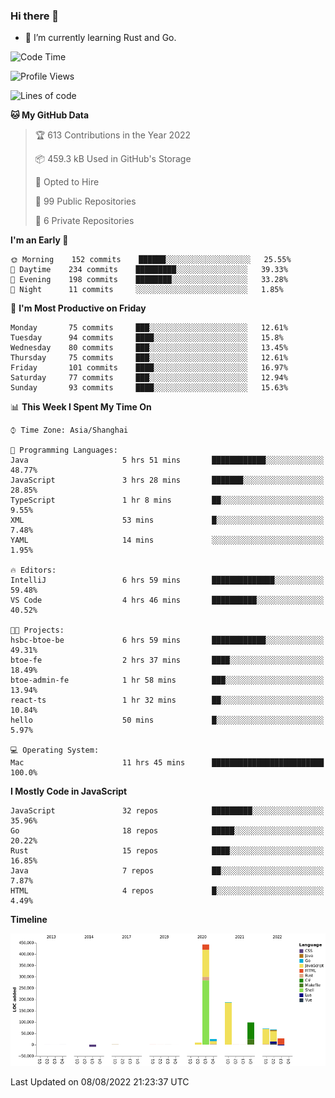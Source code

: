 ### Hi there 👋

- 🌱 I’m currently learning Rust and Go.

<!--START_SECTION:waka-->
![Code Time](http://img.shields.io/badge/Code%20Time-643%20hrs%2058%20mins-blue)

![Profile Views](http://img.shields.io/badge/Profile%20Views-0-blue)

![Lines of code](https://img.shields.io/badge/From%20Hello%20World%20I%27ve%20Written-923%20Thousand%20lines%20of%20code-blue)

**🐱 My GitHub Data** 

> 🏆 613 Contributions in the Year 2022
 > 
> 📦 459.3 kB Used in GitHub's Storage 
 > 
> 💼 Opted to Hire
 > 
> 📜 99 Public Repositories 
 > 
> 🔑 6 Private Repositories  
 > 
**I'm an Early 🐤** 

```text
🌞 Morning    152 commits    ██████░░░░░░░░░░░░░░░░░░░   25.55% 
🌆 Daytime    234 commits    █████████░░░░░░░░░░░░░░░░   39.33% 
🌃 Evening    198 commits    ████████░░░░░░░░░░░░░░░░░   33.28% 
🌙 Night      11 commits     ░░░░░░░░░░░░░░░░░░░░░░░░░   1.85%

```
📅 **I'm Most Productive on Friday** 

```text
Monday       75 commits     ███░░░░░░░░░░░░░░░░░░░░░░   12.61% 
Tuesday      94 commits     ████░░░░░░░░░░░░░░░░░░░░░   15.8% 
Wednesday    80 commits     ███░░░░░░░░░░░░░░░░░░░░░░   13.45% 
Thursday     75 commits     ███░░░░░░░░░░░░░░░░░░░░░░   12.61% 
Friday       101 commits    ████░░░░░░░░░░░░░░░░░░░░░   16.97% 
Saturday     77 commits     ███░░░░░░░░░░░░░░░░░░░░░░   12.94% 
Sunday       93 commits     ████░░░░░░░░░░░░░░░░░░░░░   15.63%

```


📊 **This Week I Spent My Time On** 

```text
⌚︎ Time Zone: Asia/Shanghai

💬 Programming Languages: 
Java                     5 hrs 51 mins       ████████████░░░░░░░░░░░░░   48.77% 
JavaScript               3 hrs 28 mins       ███████░░░░░░░░░░░░░░░░░░   28.85% 
TypeScript               1 hr 8 mins         ██░░░░░░░░░░░░░░░░░░░░░░░   9.55% 
XML                      53 mins             █░░░░░░░░░░░░░░░░░░░░░░░░   7.48% 
YAML                     14 mins             ░░░░░░░░░░░░░░░░░░░░░░░░░   1.95%

🔥 Editors: 
IntelliJ                 6 hrs 59 mins       ██████████████░░░░░░░░░░░   59.48% 
VS Code                  4 hrs 46 mins       ██████████░░░░░░░░░░░░░░░   40.52%

🐱‍💻 Projects: 
hsbc-btoe-be             6 hrs 59 mins       ████████████░░░░░░░░░░░░░   49.31% 
btoe-fe                  2 hrs 37 mins       ████░░░░░░░░░░░░░░░░░░░░░   18.49% 
btoe-admin-fe            1 hr 58 mins        ███░░░░░░░░░░░░░░░░░░░░░░   13.94% 
react-ts                 1 hr 32 mins        ██░░░░░░░░░░░░░░░░░░░░░░░   10.84% 
hello                    50 mins             █░░░░░░░░░░░░░░░░░░░░░░░░   5.97%

💻 Operating System: 
Mac                      11 hrs 45 mins      █████████████████████████   100.0%

```

**I Mostly Code in JavaScript** 

```text
JavaScript               32 repos            █████████░░░░░░░░░░░░░░░░   35.96% 
Go                       18 repos            █████░░░░░░░░░░░░░░░░░░░░   20.22% 
Rust                     15 repos            ████░░░░░░░░░░░░░░░░░░░░░   16.85% 
Java                     7 repos             ██░░░░░░░░░░░░░░░░░░░░░░░   7.87% 
HTML                     4 repos             █░░░░░░░░░░░░░░░░░░░░░░░░   4.49%

```


**Timeline**

![Chart not found](https://raw.githubusercontent.com/elton/elton/main/charts/bar_graph.png) 


 Last Updated on 08/08/2022 21:23:37 UTC
<!--END_SECTION:waka-->

<!--
**elton/elton** is a ✨ _special_ ✨ repository because its `README.md` (this file) appears on your GitHub profile.

Here are some ideas to get you started:

- 🔭 I’m currently working on ...
- 🌱 I’m currently learning ...
- 👯 I’m looking to collaborate on ...
- 🤔 I’m looking for help with ...
- 💬 Ask me about ...
- 📫 How to reach me: ...
- 😄 Pronouns: ...
- ⚡ Fun fact: ...
-->
